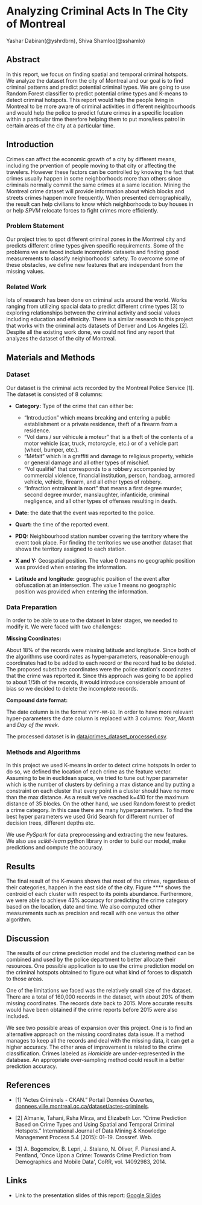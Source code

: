 # Analyzing Criminal Acts In The City of Montreal

Yashar Dabiran(@yshrdbrn), Shiva Shamloo(@sshamlo)

## Abstract
In this report, we focus on finding spatial and temporal criminal hotspots. We analyze the dataset from the city of Montreal and our goal is to find criminal patterns and predict potential criminal types. We are going to use Random Forest classifier to predict potential crime types and K-means to detect criminal hotspots. This report would help the people living in Montreal to be more aware of criminal activities in different neighbourhoods and would help the police to predict future crimes in a specific location within a particular time therefore  helping them to put more/less patrol in certain areas of the city at a particular time.

## Introduction
Crimes can affect the economic growth of a city by different means, including the prvention of people moving to that city or affecting the travelers. However these factors can be controlled by knowing the fact that crimes usually happen in some neighborhoods more than others since criminals normally commit the same crimes at a same location. Mining the Montreal crime dataset will provide information about which blocks and streets crimes happen more frequently. When presented demographically, the result can help civilians to know which neighborhoods to buy houses in or help _SPVM_ relocate forces to fight crimes more efficiently.

### Problem Statement
Our project tries to spot different criminal zones in the Montreal city and predicts different crime types given specific requirements. Some of the problems we are faced include incomplete datasets and finding good measurements to classify neighborhoods' safety. To overcome some of these obstacles, we define new features that are independant from the missing values.

### Related Work
lots of research has been done on criminal acts around the world. Works ranging from utilizing spacial data to predict different crime types [3] to exploring relationships between the criminal activity and social values including education and ethnicity. There is a similar research to this project that works with the criminal acts datasets of Denver and Los Angeles [2]. Despite all the existing work done, we could not find any report that analyzes the dataset of the city of Montreal.

## Materials and Methods

### Dataset
Our dataset is the criminal acts recorded by the Montreal Police Service [1]. The dataset is consisted of 8 columns:

* **Category:** Type of the crime that can either be:
  * “Introduction” which means breaking and entering a public establishment or a private residence, theft of a firearm from a residence.
  * “Vol dans / sur véhicule à moteur” that is a theft of the contents of a motor vehicle (car, truck, motorcycle, etc.) or of a vehicle part (wheel, bumper, etc.).
  * “Méfait” which is a graffiti and damage to religious property, vehicle or general damage and all other types of mischief.
  * “Vol qualifié” that corresponds to a robbery accompanied by commercial violence, financial institution, person, handbag, armored vehicle, vehicle, firearm, 	and all other types of robbery.
  * “Infraction entraînant la mort” that means a first degree murder, second degree murder, manslaughter, infanticide, criminal negligence, and all other types of offenses resulting in death.

* **Date:** the date that the event was reported to the police.

* **Quart:** the time of the reported event.

* **PDQ:** Neighbourhood station number covering the territory where the event took place. For finding the territories we use another dataset that shows the territory assigned to each station.

* **X and Y:** Geospatial position. The value 0 means no geographic position was provided when entering the information.

* **Latitude and longitude:** geographic position of the event after obfuscation at an intersection. The value 1 means no geographic position was provided when entering the information.

### Data Preparation
In order to be able to use to the dataset in later stages, we needed to modify it. We were faced with two challenges:

**Missing Coordinates:** 

About 18% of the records were missing latitude and longitude. Since both of the algorithms use coordinates as hyper-parameters, reasonable-enough coordinates had to be added to each record or the record had to be deleted. The proposed substitute coordinates were the police station's coordinates that the crime was reported it. Since this approach was going to be applied to about 1/5th of the records, it would introduce considerable amount of bias so we decided to delete the incomplete records.

**Compound date format:**

The date column is in the format `YYYY-MM-DD`. In order to have more relevant hyper-parameters the date column is replaced with 3 columns: _Year_, _Month_ and _Day of the week_.

The processed dataset is in [data/crimes_dataset_processed.csv](data/crimes_dataset_processed.csv).

### Methods and Algorithms

In this project we used K-means in order to detect crime hotspots In order to do so, we defined the location of each crime as the feature vector. Assuming to be in euclidean space, we tried to tune out hyper parameter which is the number of clusters by defining a max distance and by putting a constraint on each cluster that every point in a cluster should have no more than the max distance. As a result we’ve reached k=410 for the maximum distance of 35 blocks.
On the other hand, we used Random forest to predict a crime category. In this case there are many hyperparameters. To find the best hyper parameters we used Grid Search for different number of decision trees, different depths etc.

We use _PySpark_ for data preprocessing and extracting the new features. We also use _scikit-learn_ python library in order to build our model, make predictions and compute the accuracy.

## Results

The final result of the K-means shows that most of the crimes, regardless of their categories, happen in the east side of the city. Figure **** shows the centroid of each cluster with respect to its points abundance. Furthermore, we were able to achieve 43% accuracy for predicting the crime category based on the location, date and time. We also computed other measurements such as precision and recall with one versus the other algorithm.

## Discussion

The results of our crime prediction model and the clustering method can be combined and used by the police department to better allocate their resources. One possible application is to use the crime prediction model on the criminal hotspots obtained to figure out what kind of forces to dispatch to those areas.

One of the limitations we faced was the relatively small size of the dataset. There are a total of 160,000 records in the dataset, with about 20% of them missing coordinates. The records date back to 2015. More accurate results would have been obtained if the crime reports before 2015 were also included.

We see two possible areas of expansion over this project. One is to find an alternative approach on the missing coordinates data issue. If a method manages to keep all the records and deal with the missing data, it can get a higher accuracy. The other area of improvement is related to the crime classification. Crimes labeled as _Homicide_ are under-represented in the database. An appropriate over-sampling method could result in a better prediction accuracy.

## References

- [1] “Actes Criminels - CKAN.” Portail Données Ouvertes, [donnees.ville.montreal.qc.ca/dataset/actes-criminels](http://donnees.ville.montreal.qc.ca/dataset/actes-criminels).

- [2] Almanie, Tahani, Rsha Mirza, and Elizabeth Lor. “Crime Prediction Based on Crime Types and Using Spatial and Temporal Criminal Hotspots.” International Journal of Data Mining & Knowledge Management Process 5.4 (2015): 01–19. Crossref. Web.

- [3] A. Bogomolov, B. Lepri, J. Staiano, N. Oliver, F. Pianesi and A. Pentland, 'Once Upon a Crime:
Towards Crime Prediction from Demographics and Mobile Data', CoRR, vol. 14092983, 2014.

## Links

- Link to the presentation slides of this report: [Google Slides](https://docs.google.com/presentation/d/1A4TlqJgyWdAggv6G-6znV3cT4ctaH6XQAbrEQ9PcpZ8/edit?usp=sharing)
